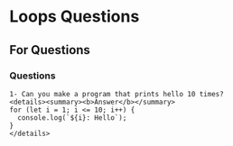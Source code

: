 # Loops Questions
## For Questions
### Questions
```
1- Can you make a program that prints hello 10 times?
<details><summary><b>Answer</b></summary>
for (let i = 1; i <= 10; i++) {
  console.log(`${i}: Hello`);
}
</details>
```

